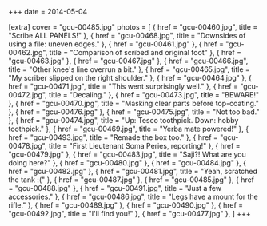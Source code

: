 +++
date = 2014-05-04

[extra]
cover = "gcu-00485.jpg"
photos = [
{ href = "gcu-00460.jpg", title = "Scribe ALL PANELS!" },
{ href = "gcu-00468.jpg", title = "Downsides of using a file: uneven edges." },
{ href = "gcu-00461.jpg" },
{ href = "gcu-00462.jpg", title = "Comparison of scribed and original foot" },
{ href = "gcu-00463.jpg" },
{ href = "gcu-00467.jpg" },
{ href = "gcu-00466.jpg", title = "Other knee's line overrun a bit." },
{ href = "gcu-00465.jpg", title = "My scriber slipped on the right shoulder." },
{ href = "gcu-00464.jpg" },
{ href = "gcu-00471.jpg", title = "This went surprisingly well." },
{ href = "gcu-00472.jpg", title = "Decaling." },
{ href = "gcu-00473.jpg", title = "BEWARE!" },
{ href = "gcu-00470.jpg", title = "Masking clear parts before top-coating." },
{ href = "gcu-00476.jpg" },
{ href = "gcu-00475.jpg", title = "Not too bad." },
{ href = "gcu-00474.jpg", title = "Up: Tesco toothpick. Down: hobby toothpick." },
{ href = "gcu-00469.jpg", title = "Yerba mate powered!" },
{ href = "gcu-00493.jpg", title = "Remade the box too." },
{ href = "gcu-00478.jpg", title = "First Lieutenant Soma Peries, reporting!" },
{ href = "gcu-00479.jpg" },
{ href = "gcu-00483.jpg", title = "Saji?! What are you doing here?" },
{ href = "gcu-00480.jpg" },
{ href = "gcu-00484.jpg" },
{ href = "gcu-00482.jpg" },
{ href = "gcu-00481.jpg", title = "Yeah, scratched the tank :(" },
{ href = "gcu-00487.jpg" },
{ href = "gcu-00485.jpg" },
{ href = "gcu-00488.jpg" },
{ href = "gcu-00491.jpg", title = "Just a few accessories." },
{ href = "gcu-00486.jpg", title = "Legs have a mount for the rifle." },
{ href = "gcu-00489.jpg" },
{ href = "gcu-00490.jpg" },
{ href = "gcu-00492.jpg", title = "I'll find you!" },
{ href = "gcu-00477.jpg" },
]
+++